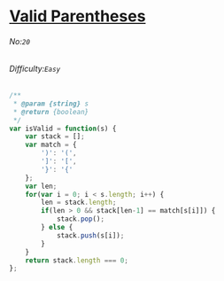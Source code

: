 # [Valid Parentheses](https://leetcode.com/problems/valid-parentheses/)
###### No:`20`
###### Difficulty:`Easy`


```javascript
/**
 * @param {string} s
 * @return {boolean}
 */
var isValid = function(s) {
    var stack = [];
    var match = {
        ')': '(',
        ']': '[',
        '}': '{'
    };
    var len;
    for(var i = 0; i < s.length; i++) {
        len = stack.length;
        if(len > 0 && stack[len-1] == match[s[i]]) {
            stack.pop();
        } else {
            stack.push(s[i]);
        }
    }
    return stack.length === 0;
};
```
